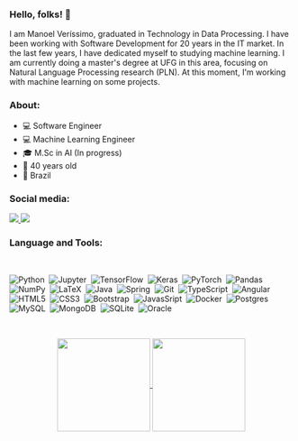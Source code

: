 ### Hello, folks! 👋

I am Manoel Veríssimo, graduated in Technology in Data Processing. I have been working with Software Development for 20 years in the IT market. In the last few years, I have dedicated myself to studying machine learning. I am currently doing a master's degree at UFG in this area, focusing on Natural Language Processing research (PLN). At this moment, I'm working with machine learning on some projects.

### About:

- 💻 Software Engineer
- 💻 Machine Learning Engineer
- 🎓 M.Sc in AI (In progress)
- 🎉 40 years old
- 📌 Brazil

### Social media:

  <a href="http://linkedin.com/in/manoel-verissimo/" alt="Linkedin">
    <img src="https://img.shields.io/badge/LinkedIn-0077B5?style=for-the-badge&logo=linkedin&logoColor=white" />
  </a>
  
  <a href="https://www.instagram.com/manoel_verissimo_santos/" alt="Instagram">
    <img src="https://img.shields.io/badge/Instagram-E4405F?style=for-the-badge&logo=instagram&logoColor=white"/>
  </a>

</br>

### Language and Tools:

</br>

![Python](https://img.shields.io/badge/Python-3776AB?style=for-the-badge&logo=python&logoColor=white)&nbsp;
![Jupyter](https://img.shields.io/badge/Made%20with-Jupyter-orange?style=for-the-badge&logo=Jupyter)&nbsp;
![TensorFlow](https://img.shields.io/badge/TensorFlow%20-%23FF6F00.svg?&style=for-the-badge&logo=TensorFlow&logoColor=white)&nbsp;
![Keras](https://img.shields.io/badge/Keras%20-%23D00000.svg?&style=for-the-badge&logo=Keras&logoColor=white)&nbsp;
![PyTorch](https://img.shields.io/badge/PyTorch%20-%23EE4C2C.svg?&style=for-the-badge&logo=PyTorch&logoColor=white)&nbsp;
![Pandas](https://img.shields.io/badge/pandas%20-%23150458.svg?&style=for-the-badge&logo=pandas&logoColor=white)&nbsp;
![NumPy](https://img.shields.io/badge/numpy%20-%23013243.svg?&style=for-the-badge&logo=numpy&logoColor=white)&nbsp;
![LaTeX](https://img.shields.io/badge/latex%20-%23008080.svg?&style=for-the-badge&logo=latex&logoColor=white)&nbsp;
![Java](https://img.shields.io/badge/Java-ED8B00?style=for-the-badge&logo=java&logoColor=white)&nbsp;
![Spring](https://img.shields.io/badge/Spring-6DB33F?style=for-the-badge&logo=spring&logoColor=white)&nbsp;
![Git](https://img.shields.io/badge/Git-F05032?style=for-the-badge&logo=git&logoColor=white)&nbsp;
![TypeScript](https://img.shields.io/badge/TypeScript-007ACC?style=for-the-badge&logo=typescript&logoColor=white)&nbsp;
![Angular](https://img.shields.io/badge/Angular-DD0031?style=for-the-badge&logo=angular&logoColor=white)&nbsp;
![HTML5](https://img.shields.io/badge/HTML5-E34F26?style=for-the-badge&logo=html5&logoColor=white)&nbsp;
![CSS3](https://img.shields.io/badge/CSS3-1572B6?style=for-the-badge&logo=css3&logoColor=white)&nbsp;
![Bootstrap](https://img.shields.io/badge/Bootstrap-563D7C?style=for-the-badge&logo=bootstrap&logoColor=white)&nbsp;
![JavasSript](https://img.shields.io/badge/JavaScript-F7DF1E?style=for-the-badge&logo=javascript&logoColor=black)&nbsp;
![Docker](https://img.shields.io/badge/docker%20-%230db7ed.svg?&style=for-the-badge&logo=docker&logoColor=white)&nbsp;
![Postgres](https://img.shields.io/badge/postgres-%23316192.svg?&style=for-the-badge&logo=postgresql&logoColor=white)&nbsp;
![MySQL](https://img.shields.io/badge/mysql-%2300f.svg?&style=for-the-badge&logo=mysql&logoColor=white)&nbsp;
![MongoDB](https://img.shields.io/badge/MongoDB-%234ea94b.svg?&style=for-the-badge&logo=mongodb&logoColor=white)&nbsp;
![SQLite](https://img.shields.io/badge/sqlite-%2307405e.svg?&style=for-the-badge&logo=sqlite&logoColor=white)&nbsp;
![Oracle](https://img.shields.io/badge/oracle%20-%23F00000.svg?&style=for-the-badge&logo=oracle&logoColor=white)&nbsp;

</br>

<p align="center">
   <a href="https://github.com/verissimomanoel?tab=repositories">
    <img
      align="center"
      height="165"
      src="https://github-readme-stats.vercel.app/api/top-langs/?username=verissimomanoel&langs_count=8&layout=compact&theme=dracula"
    />
  </a>
  
  <a href="https://github.com/verissimomanoel?tab=repositories">
    <img
      align="center"
      height="165"
      src="https://github-readme-stats.vercel.app/api?username=verissimomanoel&count_private=true&show_icons=true&custom_title=Github%20Status&hide=issues&theme=dracula"
    />
  </a>

</p>
